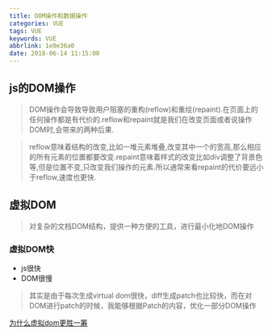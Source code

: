 ```yaml
---
title: DOM操作和数据操作
categories: VUE
tags: VUE
keywords: VUE
abbrlink: 1e0e36a0
date: 2018-06-14 11:15:00
---
```


## js的DOM操作

> DOM操作会导致导致用户阻塞的重构(reflow)和重绘(repaint).在页面上的任何操作都是有代价的.reflow和repaint就是我们在改变页面或者说操作DOM时,会带来的两种后果.

> reflow意味着结构的改变,比如一堆元素堆叠,改变其中一个的宽高,那么相应的所有元素的位置都要改变.repaint意味着样式的改变比如div调整了背景色等,但是位置不变,只改变我们操作的元素.所以通常来看repaint的代价要远小于reflow,速度也更快.

## 虚拟DOM

> 对复杂的文档DOM结构，提供一种方便的工具，进行最小化地DOM操作

### 虚拟DOM快

* js很快
* DOM很慢

> 其实是由于每次生成virtual dom很快，diff生成patch也比较快，而在对DOM进行patch的时候，我能够根据Patch的内容，优化一部分DOM操作

[为什么虚拟dom更胜一筹](https://weibo.com/p/1001603915568079095157)